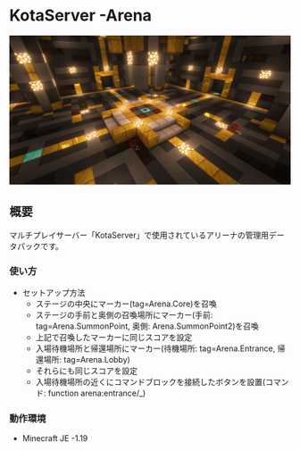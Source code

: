# KotaServer -Arena
![サムネイル](./2022-09-12_16.33.42.png)

## 概要
マルチプレイサーバー「KotaServer」で使用されているアリーナの管理用データパックです。
 
### 使い方
  - セットアップ方法
    - ステージの中央にマーカー(tag=Arena.Core)を召喚
    - ステージの手前と奥側の召喚場所にマーカー(手前: tag=Arena.SummonPoint, 奥側: Arena.SummonPoint2)を召喚
    - 上記で召喚したマーカーに同じスコアを設定
    - 入場待機場所と帰還場所にマーカー(待機場所: tag=Arena.Entrance, 帰還場所: tag=Arena.Lobby)
    - それらにも同じスコアを設定
    - 入場待機場所の近くにコマンドブロックを接続したボタンを設置(コマンド: function arena:entrance/_)
    
### 動作環境
- Minecraft JE -1.19
